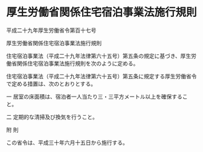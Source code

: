 # 厚生労働省関係住宅宿泊事業法施行規則

平成二十九年厚生労働省令第百十七号

厚生労働省関係住宅宿泊事業法施行規則

住宅宿泊事業法（平成二十九年法律第六十五号）第五条の規定に基づき、厚生労働省関係住宅宿泊事業法施行規則を次のように定める。

住宅宿泊事業法（平成二十九年法律第六十五号）第五条に規定する厚生労働省令で定める措置は、次のとおりとする。

一 居室の床面積は、宿泊者一人当たり三・三平方メートル以上を確保すること。

二 定期的な清掃及び換気を行うこと。

附 則

この省令は、平成三十年六月十五日から施行する。
